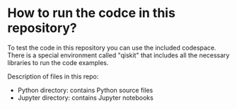 # How to run the codce in this repository?

To test the code in this repository you can use the included codespace. There is a special environment called "qiskit" that includes all the necessary libraries to run the code examples.

Description of files in this repo:

- Python directory: contains Python source files
- Jupyter directory: contains Jupyter notebooks
